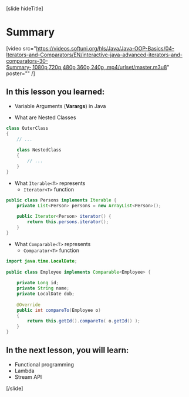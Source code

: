 [slide hideTitle]

# Summary

[video src="https://videos.softuni.org/hls/Java/Java-OOP-Basics/04-Iterators-and-Comparators/EN/interactive-java-advanced-iterators-and-comparators-30-Summary-,1080p,720p,480p,360p,240p,.mp4/urlset/master.m3u8" poster="" /]

## In this lesson you learned:

- Variable Arguments (**Varargs**) in Java

- What are Nested Classes

```java
class OuterClass
{
    // ...
    
    class NestedClass
    {
        // ...
    }
}

```

- What `Iterable<T>` represents
  - `Iterator<T>` function

```java
public class Persons implements Iterable {
    private List<Person> persons = new ArrayList<Person>();    
    
    public Iterator<Person> iterator() {
        return this.persons.iterator();
    }
}
```

- What `Comparable<T>` represents
  - `Comparator<T>` function

```java
import java.time.LocalDate;
 
public class Employee implements Comparable<Employee> {
 
    private Long id;
    private String name;
    private LocalDate dob;
     
    @Override
    public int compareTo(Employee o) 
    {
        return this.getId().compareTo( o.getId() );
    }
}
```


## In the next lesson, you will learn:

- Functional programming
- Lambda
- Stream API

[/slide]
